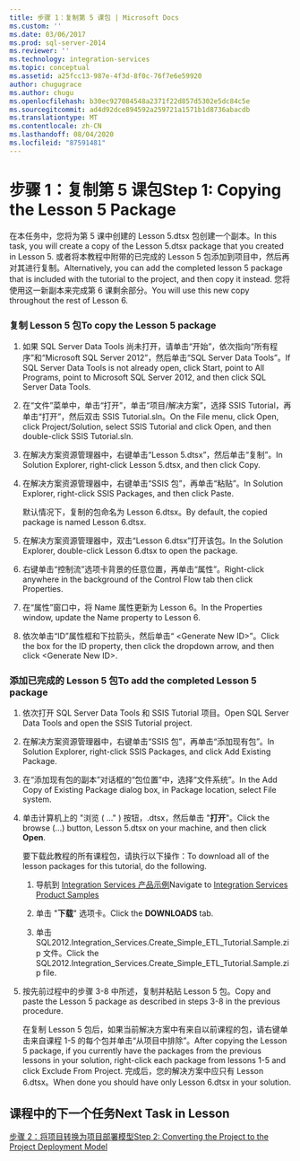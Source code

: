 ```yaml
---
title: 步骤 1：复制第 5 课包 | Microsoft Docs
ms.custom: ''
ms.date: 03/06/2017
ms.prod: sql-server-2014
ms.reviewer: ''
ms.technology: integration-services
ms.topic: conceptual
ms.assetid: a25fcc13-987e-4f3d-8f0c-76f7e6e59920
author: chugugrace
ms.author: chugu
ms.openlocfilehash: b30ec927084548a2371f22d857d5302e5dc84c5e
ms.sourcegitcommit: ad4d92dce894592a259721a1571b1d8736abacdb
ms.translationtype: MT
ms.contentlocale: zh-CN
ms.lasthandoff: 08/04/2020
ms.locfileid: "87591481"
---
```

# <a name="step-1-copying-the-lesson-5-package"></a><span data-ttu-id="e7017-102">步骤 1：复制第 5 课包</span><span class="sxs-lookup"><span data-stu-id="e7017-102">Step 1: Copying the Lesson 5 Package</span></span>
  <span data-ttu-id="e7017-103">在本任务中，您将为第 5 课中创建的 Lesson 5.dtsx 包创建一个副本。</span><span class="sxs-lookup"><span data-stu-id="e7017-103">In this task, you will create a copy of the Lesson 5.dtsx package that you created in Lesson 5.</span></span> <span data-ttu-id="e7017-104">或者将本教程中附带的已完成的 Lesson 5 包添加到项目中，然后再对其进行复制。</span><span class="sxs-lookup"><span data-stu-id="e7017-104">Alternatively, you can add the completed lesson 5 package that is included with the tutorial to the project, and then copy it instead.</span></span> <span data-ttu-id="e7017-105">您将使用这一新副本来完成第 6 课剩余部分。</span><span class="sxs-lookup"><span data-stu-id="e7017-105">You will use this new copy throughout the rest of Lesson 6.</span></span>  
  
### <a name="to-copy-the-lesson-5-package"></a><span data-ttu-id="e7017-106">复制 Lesson 5 包</span><span class="sxs-lookup"><span data-stu-id="e7017-106">To copy the Lesson 5 package</span></span>  
  
1.  <span data-ttu-id="e7017-107">如果 SQL Server Data Tools 尚未打开，请单击“开始”，依次指向“所有程序”和“Microsoft SQL Server 2012”，然后单击“SQL Server Data Tools”。</span><span class="sxs-lookup"><span data-stu-id="e7017-107">If SQL Server Data Tools is not already open, click Start, point to All Programs, point to Microsoft SQL Server 2012, and then click SQL Server Data Tools.</span></span>  
  
2.  <span data-ttu-id="e7017-108">在“文件”菜单中，单击“打开”，单击“项目/解决方案”，选择 SSIS Tutorial，再单击“打开”，然后双击 SSIS Tutorial.sln。</span><span class="sxs-lookup"><span data-stu-id="e7017-108">On the File menu, click Open, click Project/Solution, select SSIS Tutorial and click Open, and then double-click SSIS Tutorial.sln.</span></span>  
  
3.  <span data-ttu-id="e7017-109">在解决方案资源管理器中，右键单击“Lesson 5.dtsx”，然后单击“复制”。</span><span class="sxs-lookup"><span data-stu-id="e7017-109">In Solution Explorer, right-click Lesson 5.dtsx, and then click Copy.</span></span>  
  
4.  <span data-ttu-id="e7017-110">在解决方案资源管理器中，右键单击“SSIS 包”，再单击“粘贴”。</span><span class="sxs-lookup"><span data-stu-id="e7017-110">In Solution Explorer, right-click SSIS Packages, and then click Paste.</span></span>  
  
     <span data-ttu-id="e7017-111">默认情况下，复制的包命名为 Lesson 6.dtsx。</span><span class="sxs-lookup"><span data-stu-id="e7017-111">By default, the copied package is named Lesson 6.dtsx.</span></span>  
  
5.  <span data-ttu-id="e7017-112">在解决方案资源管理器中，双击“Lesson 6.dtsx”打开该包。</span><span class="sxs-lookup"><span data-stu-id="e7017-112">In the Solution Explorer, double-click Lesson 6.dtsx to open the package.</span></span>  
  
6.  <span data-ttu-id="e7017-113">右键单击“控制流”选项卡背景的任意位置，再单击“属性”。</span><span class="sxs-lookup"><span data-stu-id="e7017-113">Right-click anywhere in the background of the Control Flow tab then click Properties.</span></span>  
  
7.  <span data-ttu-id="e7017-114">在“属性”窗口中，将 Name 属性更新为 Lesson 6。</span><span class="sxs-lookup"><span data-stu-id="e7017-114">In the Properties window, update the Name property to Lesson 6.</span></span>  
  
8.  <span data-ttu-id="e7017-115">依次单击“ID”属性框和下拉箭头，然后单击“ \<Generate New ID>”。</span><span class="sxs-lookup"><span data-stu-id="e7017-115">Click the box for the ID property, then click the dropdown arrow, and then click \<Generate New ID>.</span></span>  
  
### <a name="to-add-the-completed-lesson-5-package"></a><span data-ttu-id="e7017-116">添加已完成的 Lesson 5 包</span><span class="sxs-lookup"><span data-stu-id="e7017-116">To add the completed Lesson 5 package</span></span>  
  
1.  <span data-ttu-id="e7017-117">依次打开 SQL Server Data Tools 和 SSIS Tutorial 项目。</span><span class="sxs-lookup"><span data-stu-id="e7017-117">Open SQL Server Data Tools and open the SSIS Tutorial project.</span></span>  
  
2.  <span data-ttu-id="e7017-118">在解决方案资源管理器中，右键单击“SSIS 包”，再单击“添加现有包”。</span><span class="sxs-lookup"><span data-stu-id="e7017-118">In Solution Explorer, right-click SSIS Packages, and click Add Existing Package.</span></span>  
  
3.  <span data-ttu-id="e7017-119">在“添加现有包的副本”对话框的“包位置”中，选择“文件系统”。</span><span class="sxs-lookup"><span data-stu-id="e7017-119">In the Add Copy of Existing Package dialog box, in Package location, select File system.</span></span>  
  
4.  <span data-ttu-id="e7017-120">单击计算机上的 "浏览 ( ..." ) 按钮，.dtsx，然后单击 "**打开**"。</span><span class="sxs-lookup"><span data-stu-id="e7017-120">Click the browse (...) button, Lesson 5.dtsx on your machine, and then click **Open**.</span></span>  
  
     <span data-ttu-id="e7017-121">要下载此教程的所有课程包，请执行以下操作：</span><span class="sxs-lookup"><span data-stu-id="e7017-121">To download all of the lesson packages for this tutorial, do the following.</span></span>  
  
    1.  <span data-ttu-id="e7017-122">导航到 [Integration Services 产品示例](https://go.microsoft.com/fwlink/?LinkId=275027)</span><span class="sxs-lookup"><span data-stu-id="e7017-122">Navigate to [Integration Services Product Samples](https://go.microsoft.com/fwlink/?LinkId=275027)</span></span>  
  
    2.  <span data-ttu-id="e7017-123">单击 "**下载**" 选项卡。</span><span class="sxs-lookup"><span data-stu-id="e7017-123">Click the **DOWNLOADS** tab.</span></span>  
  
    3.  <span data-ttu-id="e7017-124">单击 SQL2012.Integration_Services.Create_Simple_ETL_Tutorial.Sample.zip 文件。</span><span class="sxs-lookup"><span data-stu-id="e7017-124">Click the SQL2012.Integration_Services.Create_Simple_ETL_Tutorial.Sample.zip file.</span></span>  
  
5.  <span data-ttu-id="e7017-125">按先前过程中的步骤 3-8 中所述，复制并粘贴 Lesson 5 包。</span><span class="sxs-lookup"><span data-stu-id="e7017-125">Copy and paste the Lesson 5 package as described in steps 3-8 in the previous procedure.</span></span>  
  
     <span data-ttu-id="e7017-126">在复制 Lesson 5 包后，如果当前解决方案中有来自以前课程的包，请右键单击来自课程 1-5 的每个包并单击“从项目中排除”。</span><span class="sxs-lookup"><span data-stu-id="e7017-126">After copying the Lesson 5 package, if you currently have the packages from the previous lessons in your solution, right-click each package from lessons 1-5 and click Exclude From Project.</span></span> <span data-ttu-id="e7017-127">完成后，您的解决方案中应只有 Lesson 6.dtsx。</span><span class="sxs-lookup"><span data-stu-id="e7017-127">When done you should have only Lesson 6.dtsx in your solution.</span></span>  
  
## <a name="next-task-in-lesson"></a><span data-ttu-id="e7017-128">课程中的下一个任务</span><span class="sxs-lookup"><span data-stu-id="e7017-128">Next Task in Lesson</span></span>  
 [<span data-ttu-id="e7017-129">步骤 2：将项目转换为项目部署模型</span><span class="sxs-lookup"><span data-stu-id="e7017-129">Step 2: Converting the Project to the Project Deployment Model</span></span>](lesson-6-2-converting-the-project-to-the-project-deployment-model.md)  
  
  
